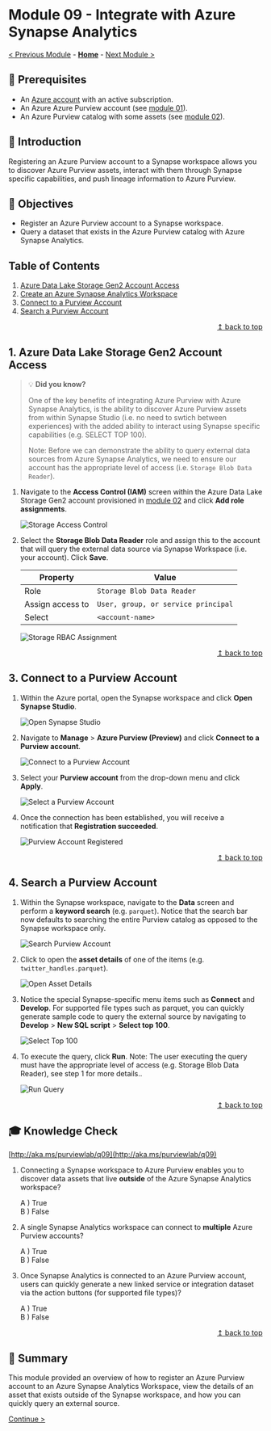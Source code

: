 # Module 09 - Integrate with Azure Synapse Analytics

[< Previous Module](../modules/module08.md) - **[Home](../README.md)** - [Next Module >](../modules/module10.md)

## :thinking: Prerequisites

* An [Azure account](https://azure.microsoft.com/en-us/free/) with an active subscription.
* An Azure Azure Purview account (see [module 01](../modules/module01.md)).
* An Azure Purview catalog with some assets (see [module 02](../modules/module02.md)).

## :loudspeaker: Introduction

Registering an Azure Purview account to a Synapse workspace allows you to discover Azure Purview assets, interact with them through Synapse specific capabilities, and push lineage information to Azure Purview.

## :dart: Objectives

* Register an Azure Purview account to a Synapse workspace.
* Query a dataset that exists in the Azure Purview catalog with Azure Synapse Analytics.

## Table of Contents

1. [Azure Data Lake Storage Gen2 Account Access](#1-azure-data-lake-storage-gen2-account-access)
2. [Create an Azure Synapse Analytics Workspace](#2-create-an-azure-synapse-analytics-workspace)
3. [Connect to a Purview Account](#3-connect-to-a-purview-account)
4. [Search a Purview Account](#4-search-a-purview-account)

<div align="right"><a href="#module-09---integrate-with-azure-synapse-analytics">↥ back to top</a></div>

## 1. Azure Data Lake Storage Gen2 Account Access

> :bulb: **Did you know?**
>
> One of the key benefits of integrating Azure Purview with Azure Synapse Analytics, is the ability to discover Azure Purview assets from within Synapse Studio (i.e. no need to swtich between experiences) with the added ability to interact using Synapse specific capabilities (e.g. SELECT TOP 100). 
>
> Note: Before we can demonstrate the ability to query external data sources from Azure Synapse Analytics, we need to ensure our account has the appropriate level of access (i.e. `Storage Blob Data Reader`).

1. Navigate to the **Access Control (IAM)** screen within the Azure Data Lake Storage Gen2 account provisioned in [module 02](../modules/module02.md) and click **Add role assignments**.

    ![Storage Access Control](../images/module09/09.01-storage-access.png)

2. Select the **Storage Blob Data Reader** role and assign this to the account that will query the external data source via Synapse Workspace (i.e. your account). Click **Save**.

    | Property  | Value |
    | --- | --- |
    | Role | `Storage Blob Data Reader` |
    | Assign access to | `User, group, or service principal` |
    | Select | `<account-name>` |

    ![Storage RBAC Assignment](../images/module09/09.02-storage-rbac.png)

<div align="right"><a href="#module-09---integrate-with-azure-synapse-analytics">↥ back to top</a></div>

## 3. Connect to a Purview Account

1. Within the Azure portal, open the Synapse workspace and click **Open Synapse Studio**.

    ![Open Synapse Studio](../images/module09/09.08-synapse-studio.png)

2. Navigate to **Manage** > **Azure Purview (Preview)** and click **Connect to a Purview account**.

    ![Connect to a Purview Account](../images/module09/09.09-synapse-connect.png)

3. Select your **Purview account** from the drop-down menu and click **Apply**.

    ![Select a Purview Account](../images/module09/09.10-synapse-purview.png)

4. Once the connection has been established, you will receive a notification that **Registration succeeded**.

    ![Purview Account Registered](../images/module09/09.11-synapse-success.png)

<div align="right"><a href="#module-09---integrate-with-azure-synapse-analytics">↥ back to top</a></div>

## 4. Search a Purview Account

1. Within the Synapse workspace, navigate to the **Data** screen and perform a **keyword search** (e.g. `parquet`). Notice that the search bar now defaults to searching the entire Purview catalog as opposed to the Synapse workspace only.

    ![Search Purview Account](../images/module09/09.12-synapse-search.png)

2. Click to open the **asset details** of one of the items (e.g. `twitter_handles.parquet`).

    ![Open Asset Details](../images/module09/09.13-synapse-open.png)

3. Notice the special Synapse-specific menu items such as **Connect** and **Develop**. For supported file types such as parquet, you can quickly generate sample code to query the external source by navigating to **Develop** > **New SQL script** > **Select top 100**.

    ![Select Top 100](../images/module09/09.14-synapse-select.png)

4. To execute the query, click **Run**. Note: The user executing the query must have the appropriate level of access (e.g. Storage Blob Data Reader), see step 1 for more details..

    ![Run Query](../images/module09/09.15-synapse-run.png)

<div align="right"><a href="#module-09---integrate-with-azure-synapse-analytics">↥ back to top</a></div>

## :mortar_board: Knowledge Check

[http://aka.ms/purviewlab/q09](http://aka.ms/purviewlab/q09)

1. Connecting a Synapse workspace to Azure Purview enables you to discover data assets that live **outside** of the Azure Synapse Analytics workspace?

    A ) True  
    B ) False  

2. A single Synapse Analytics workspace can connect to **multiple** Azure Purview accounts?

    A ) True  
    B ) False  

3. Once Synapse Analytics is connected to an Azure Purview account, users can quickly generate a new linked service or integration dataset via the action buttons (for supported file types)?

    A ) True    
    B ) False  

<div align="right"><a href="#module-09---integrate-with-azure-synapse-analytics">↥ back to top</a></div>

## :tada: Summary

This module provided an overview of how to register an Azure Purview account to an Azure Synapse Analytics Workspace, view the details of an asset that exists outside of the Synapse workspace, and how you can quickly query an external source.

[Continue >](../modules/module10.md)
